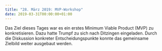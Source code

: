 ```yaml
---
title: "28. März 2019: MVP-Workshop"
date: 2019-03-31T00:00:00+01:00
---
```

Das Ziel dieses Tages war es ein erstes Minimum Viable Product (MVP) zu konkretisieren. 
Dazu hatte Trumpf zu sich nach Ditzingen eingeladen. Durch die Diskussion konkreter Entscheidungspunkte konnte
das gemeinsame Zielbild weiter ausgebaut werden. 